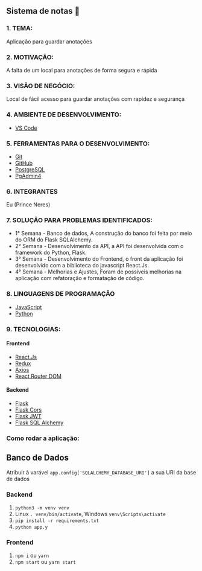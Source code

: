 ## Sistema de notas :notebook_with_decorative_cover:

### 1. TEMA:
Aplicação para guardar anotações

### 2. MOTIVAÇÃO:
A falta de um local para anotações de forma segura e rápida

### 3. VISÃO DE NEGÓCIO:
Local de fácil acesso para guardar anotações com rapidez  e segurança

### 4. AMBIENTE DE DESENVOLVIMENTO:
* [VS Code](https://code.visualstudio.com/)

### 5. FERRAMENTAS PARA O DESENVOLVIMENTO:
* [Git](https://git-scm.com/)
* [GitHub](https://github.com/)
* [PostgreSQL](https://www.postgresql.org/)
* [PgAdmin4](https://www.pgadmin.org/)

### 6. INTEGRANTES
Eu (Prince Neres)

### 7. SOLUÇÃO PARA PROBLEMAS IDENTIFICADOS:
* 1° Semana - Banco de dados, A construção do banco foi feita por meio do ORM do Flask SQLAlchemy.
* 2° Semana - Desenvolvimento da API, a API foi desenvolvida com o framework do Python, Flask.
* 3° Semana - Desenvolvimento do Frontend, o front da aplicação foi desenvolvido com a biblioteca do javascript React.Js.
* 4° Semana - Melhorias e Ajustes, Foram de possíveis melhorias na aplicação com refatoração e formatação de código. 

### 8. LINGUAGENS DE PROGRAMAÇÃO 
* [JavaScript](https://www.javascript.com/)
* [Python](https://www.python.org/)

### 9. TECNOLOGIAS:
#### Frontend
* [React.Js](https://pt-br.reactjs.org/)
* [Redux](https://redux.js.org/)
* [Axios](https://axios-http.com/ptbr/docs/intro)
* [React Router DOM](https://v5.reactrouter.com/)

#### Backend
* [Flask](https://flask.palletsprojects.com/en/2.1.x/)
* [Flask Cors](https://flask-cors.readthedocs.io/en/latest/)
* [Flask JWT](https://flask-jwt-extended.readthedocs.io/en/stable/)
* [Flask SQL Alchemy](https://flask-sqlalchemy.palletsprojects.com/en/2.x/)

### Como rodar a aplicação:
## Banco de Dados
Atribuir à varável `app.config['SQLALCHEMY_DATABASE_URI']` a sua URI da base de dados

### Backend
1. `python3 -m venv venv`  
2.  Linux `. venv/bin/activate`, Windows `venv\Scripts\activate`
3. `pip install -r requirements.txt`  
4. `python app.y`  

### Frontend
1. `npm i` ou `yarn` 
2. `npm start` ou `yarn start`
